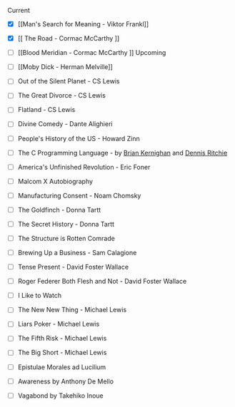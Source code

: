 Current
- [x] [[Man's Search for Meaning - Viktor Frankl]]
- [x] [[ The Road - Cormac McCarthy ]]
- [ ] [[Blood Meridian - Cormac McCarthy ]]
Upcoming

- [ ] [[Moby Dick - Herman Melville]]
- [ ] Out of the Silent Planet - CS Lewis
- [ ] The Great Divorce - CS Lewis
- [ ] Flatland - CS Lewis 
- [ ] Divine Comedy - Dante Alighieri
- [ ] People's History of the US - Howard Zinn
- [ ] The C Programming Language - by [Brian Kernighan](https://en.m.wikipedia.org/wiki/Brian_Kernighan "Brian Kernighan") and [Dennis Ritchie](https://en.m.wikipedia.org/wiki/Dennis_Ritchie "Dennis Ritchie")
- [ ] America's Unfinished Revolution - Eric Foner
- [ ] Malcom X Autobiography 
- [ ] Manufacturing Consent - Noam Chomsky
- [ ] The Goldfinch - Donna Tartt
- [ ] The Secret History - Donna Tartt
- [ ] The Structure is Rotten Comrade
- [ ] Brewing Up a Business - Sam Calagione
- [ ] Tense Present - David Foster Wallace
- [ ] Roger Federer Both Flesh and Not - David Foster Wallace
- [ ] I Like to Watch 
- [ ] The New New Thing - Michael Lewis
- [ ] Liars Poker - Michael Lewis
- [ ] The Fifth Risk - Michael Lewis 
- [ ] The Big Short - Michael Lewis
- [ ] Epistulae Morales ad Lucilium
- [ ] Awareness by Anthony De Mello
- [ ] Vagabond by Takehiko Inoue

